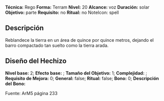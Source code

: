 
**Técnica:** Rego
**Forma:** Terram
**Nivel:** 20
**Alcance:** voz 
**Duración:** solar  
**Objetivo:** parte
**Requisito:** no
**Ritual:** no
NoteIcon: spell




## Descripción 
<p>Reblandece la tierra en un área de quince por quince metros, dejando el barro compactado tan suelto como la tierra arada.</p>

## Diseño del Hechizo 

**Nivel base:** 2; **Efecto base:** ;  **Tamaño del **Objetivo:**** 1; **Complejidad:** ; **Requisito de Mejora:** 0; **General:** false; **Ritual:** false; **Bono:** 0; **Descripción del** **Bono:** 

Fuente: ArM5 página 233